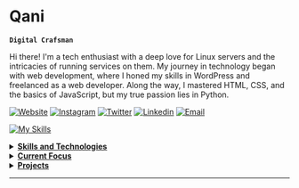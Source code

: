 # Qani

**`Digital Crafsman`**

Hi there! I'm a tech enthusiast with a deep love for Linux servers and the intricacies of running services on them. My journey in technology began with web development, where I honed my skills in WordPress and freelanced as a web developer. Along the way, I mastered HTML, CSS, and the basics of JavaScript, but my true passion lies in Python.

 [![Website](https://img.shields.io/badge/Website-3776AB?style=for-the-badge)](https://qani.ca)
 [![Instagram](https://img.shields.io/badge/Instagram-E4405F?style=for-the-badge&logo=instagram&logoColor=white)](https://www.instagram.com/)
 [![Twitter](https://img.shields.io/badge/Twitter-1DA1F2?style=for-the-badge&logo=twitter&logoColor=white)](https://twitter.com/)
 [![Linkedin](https://img.shields.io/badge/LinkedIn-0077B5?style=for-the-badge&logo=linkedin&logoColor=white)](https://www.linkedin.com/)
 [![Email](https://img.shields.io/badge/Email-8B89CC?style=for-the-badge&logo=protonmail&logoColor=white)](mailto:)

 
[![My Skills](https://skillicons.dev/icons?i=js,html,css,vue,flask,py,sqlitebash,wordpress,linux)](https://skillicons.dev)

<details>
<summary><b><u>Skills and Technologies</u></b></summary>

    Web Development: WordPress, freelancing experience
    Networking: Strong understanding of computer networking protocols
    Security Tools: Wireshark, Splunk, Autopsy, and various offensive security tools
    Languages and Frameworks: HTML, CSS, JavaScript (basic), Python, Flask
    Databases: SQLite3
    Linux and Server Management: Extensive experience with Linux servers, Bash scripting

</details>

<details>
<summary><b><u>Current Focus</u></b></summary>

I'm currently diving into the world of cybersecurity, aiming to break into the field with a focus on Security Operations Center (SOC) roles. I actively work on SOC modules on platforms like TryHackMe and others, constantly learning and expanding my skill set.
</details>

<details>
<summary><b><u>Projects</u></b></summary>

All the code in my repositories is built from the ground up, often with the help of GPT. I take pride in my work and strive to create robust and efficient solutions. You can check out my portfolio website, which I built entirely by myself, at serverfiles.zip.
</details>

---


